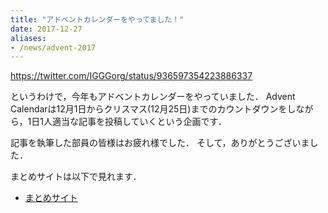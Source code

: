 ```yaml
---
title: "アドベントカレンダーをやってました！"
date: 2017-12-27
aliases:
- /news/advent-2017
---
```


https://twitter.com/IGGGorg/status/936597354223886337

というわけで，今年もアドベントカレンダーをやっていました．
Advent Calendarは12月1日からクリスマス(12月25日)までのカウントダウンをしながら，1日1人適当な記事を投稿していくという企画です．

記事を執筆した部員の皆様はお疲れ様でした．
そして，ありがとうございました．

まとめサイトは以下で見れます．

* [まとめサイト](https://www.iggg.org/wiki/?IGGG%20Advent%20Calendar%202017)
